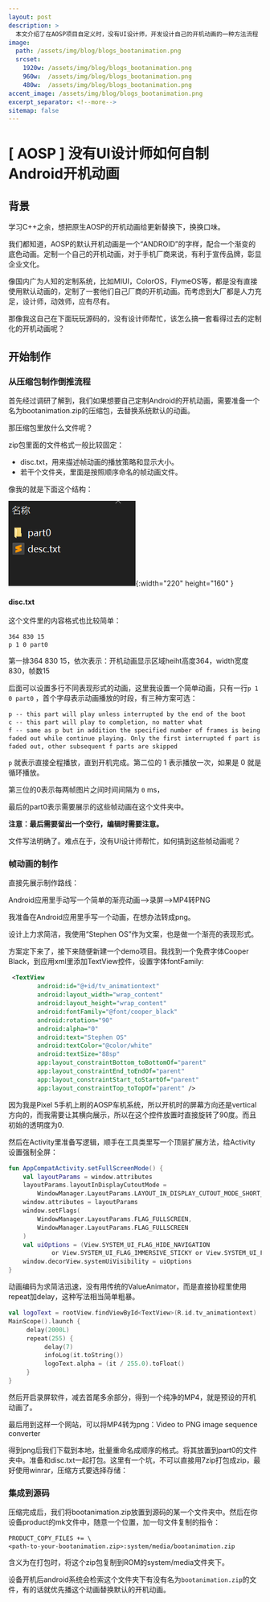 ```yaml
---
layout: post
description: > 
  本文介绍了在AOSP项目自定义时，没有UI设计师，开发设计自己的开机动画的一种方法流程
image: 
  path: /assets/img/blog/blogs_bootanimation.png
  srcset: 
    1920w: /assets/img/blog/blogs_bootanimation.png
    960w:  /assets/img/blog/blogs_bootanimation.png
    480w:  /assets/img/blog/blogs_bootanimation.png
accent_image: /assets/img/blog/blogs_bootanimation.png
excerpt_separator: <!--more-->
sitemap: false
---
```

# [ AOSP ] 没有UI设计师如何自制Android开机动画
## 背景
学习C++之余，想把原生AOSP的开机动画给更新替换下，换换口味。

我们都知道，AOSP的默认开机动画是一个“ANDROID”的字样，配合一个渐变的底色动画。定制一个自己的开机动画，对于手机厂商来说，有利于宣传品牌，彰显企业文化。

像国内广为人知的定制系统，比如MIUI，ColorOS，FlymeOS等，都是没有直接使用默认动画的，定制了一套他们自己厂商的开机动画。而考虑到大厂都是人力充足，设计师，动效师，应有尽有。

那像我这自己在下面玩玩源码的，没有设计师帮忙，该怎么搞一套看得过去的定制化的开机动画呢？

## 开始制作
### 从压缩包制作倒推流程
首先经过调研了解到，我们如果想要自己定制Android的开机动画，需要准备一个名为bootanimation.zip的压缩包，去替换系统默认的动画。

那压缩包里放什么文件呢？

zip包里面的文件格式一般比较固定：
* disc.txt，用来描述帧动画的播放策略和显示大小。
* 若干个文件夹，里面是按照顺序命名的帧动画文件。

像我的就是下面这个结构：

![bootanimation](/assets/img/blog/blogs_bootanimation_files.png){:width="220" height="160" }

#### disc.txt
这个文件里的内容格式也比较简单：

```
364 830 15
p 1 0 part0
```

第一排364 830 15，依次表示：开机动画显示区域heiht高度364，width宽度830，帧数15

后面可以设置多行不同表现形式的动画，这里我设置一个简单动画，只有一行```p 1 0 part0``` ，首个字母表示动画播放的时段，有三种方案可选：

```
p -- this part will play unless interrupted by the end of the boot
c -- this part will play to completion, no matter what
f -- same as p but in addition the specified number of frames is being faded out while continue playing. Only the first interrupted f part is faded out, other subsequent f parts are skipped
```

```p``` 就表示直接全程播放，直到开机完成。第二位的 1 表示播放一次，如果是 0 就是循环播放。

第三位的0表示每两帧图片之间时间间隔为 ```0``` ms，

最后的part0表示需要展示的这些帧动画在这个文件夹中。

**注意：最后需要留出一个空行，编辑时需要注意。**

文件写法明确了。难点在于，没有UI设计师帮忙，如何搞到这些帧动画呢？

### 帧动画的制作
直接先展示制作路线：

Android应用里手动写一个简单的渐亮动画——>录屏——>MP4转PNG

我准备在Android应用里手写一个动画，在想办法转成png。

设计上力求简洁，我使用“Stephen OS”作为文案，也是做一个渐亮的表现形式。

方案定下来了，接下来随便新建一个demo项目。我找到一个免费字体Cooper Black，到应用xml里添加TextView控件，设置字体fontFamily:

```xml
 <TextView
        android:id="@+id/tv_animationtext"
        android:layout_width="wrap_content"
        android:layout_height="wrap_content"
        android:fontFamily="@font/cooper_black"
        android:rotation="90"
        android:alpha="0"
        android:text="Stephen OS"
        android:textColor="@color/white"
        android:textSize="88sp"
        app:layout_constraintBottom_toBottomOf="parent"
        app:layout_constraintEnd_toEndOf="parent"
        app:layout_constraintStart_toStartOf="parent"
        app:layout_constraintTop_toTopOf="parent" />
```
因为我是Pixel 5手机上刷的AOSP车机系统，所以开机时的屏幕方向还是vertical方向的，而我需要让其横向展示，所以在这个控件放置时直接旋转了90度。而且初始的透明度为0.

然后在Activity里准备写逻辑，顺手在工具类里写一个顶层扩展方法，给Activity设置强制全屏：

```kotlin
fun AppCompatActivity.setFullScreenMode() {
    val layoutParams = window.attributes
    layoutParams.layoutInDisplayCutoutMode =
        WindowManager.LayoutParams.LAYOUT_IN_DISPLAY_CUTOUT_MODE_SHORT_EDGES
    window.attributes = layoutParams
    window.setFlags(
        WindowManager.LayoutParams.FLAG_FULLSCREEN,
        WindowManager.LayoutParams.FLAG_FULLSCREEN
    )
    val uiOptions = (View.SYSTEM_UI_FLAG_HIDE_NAVIGATION
            or View.SYSTEM_UI_FLAG_IMMERSIVE_STICKY or View.SYSTEM_UI_FLAG_FULLSCREEN)
    window.decorView.systemUiVisibility = uiOptions
}
```

动画编码为求简洁迅速，没有用传统的ValueAnimator，而是直接协程里使用repeat加delay，这种写法相当简单粗暴。

```kotlin
val logoText = rootView.findViewById<TextView>(R.id.tv_animationtext)
MainScope().launch {
     delay(2000L)
     repeat(255) {
          delay(7)
          infoLog(it.toString())
          logoText.alpha = (it / 255.0).toFloat()
     }
}
```
然后开启录屏软件，减去首尾多余部分，得到一个纯净的MP4，就是预设的开机动画了。

最后用到这样一个网站，可以将MP4转为png：Video to PNG image sequence converter

得到png后我们下载到本地，批量重命名成顺序的格式。将其放置到part0的文件夹中。准备和disc.txt一起打包。这里有一个坑，不可以直接用7zip打包成zip，最好使用winrar，压缩方式要选择存储：

### 集成到源码
压缩完成后，我们将bootanimation.zip放置到源码的某一个文件夹中。然后在你设备product的mk文件中，随意一个位置，加一句文件复制的指令：

```
PRODUCT_COPY_FILES += \
<path-to-your-bootanimation.zip>:system/media/bootanimation.zip
```

含义为在打包时，将这个zip包复制到ROM的system/media文件夹下。

设备开机后android系统会检索这个文件夹下有没有名为```bootanimation.zip```的文件，有的话就优先播这个动画替换默认的开机动画。